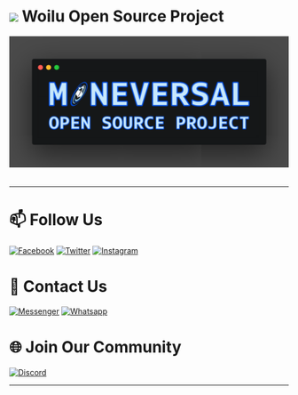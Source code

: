 # <img height="22" src="https://github.com/mineversal/.github/blob/main/images/woilu.png"> Woilu Open Source Project

![​Open Source Project Mineversal](https://github.com/mineversal/.github/blob/main/images/banner.png) 

----

# 📫 Follow Us
[![Facebook](https://img.shields.io/badge/Facebook-1877F2?style=for-the-badge&logo=facebook&logoColor=white)](https://facebook.com/woiluid/)
[![Twitter](https://img.shields.io/badge/Twitter-1DA1F2?style=for-the-badge&logo=twitter&logoColor=white)](https://twitter.com/woiluid)
[![Instagram](https://img.shields.io/badge/Instagram-E4405F?style=for-the-badge&logo=instagram&logoColor=white)](https://instagram.com/woiluid/)

# 📱 Contact Us
[![Messenger](https://img.shields.io/badge/Messenger-00B2FF?style=for-the-badge&logo=messenger&logoColor=white)](https://m.me/woiluid)
[![Whatsapp](https://img.shields.io/badge/WhatsApp-25D366?style=for-the-badge&logo=whatsapp&logoColor=white)](https://wa.me/+6285156633114)

# 🌐 Join Our Community
[![Discord](https://img.shields.io/badge/Discord-7289DA?style=for-the-badge&logo=discord&logoColor=white)](https://discord.gg/nzWXePCBrg)

----

<!--
# <img height="22" src="/images/mineversal.png"> Mineversal Open Source Project

![Open Source Project Mineversal](/images/banner.png)
--->
